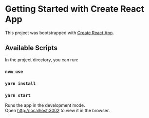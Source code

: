 # Getting Started with Create React App

This project was bootstrapped with [Create React App](https://github.com/facebook/create-react-app).

## Available Scripts

In the project directory, you can run:

### `nvm use`
### `yarn install`
### `yarn start`

Runs the app in the development mode.\
Open [http://localhost:3002](http://localhost:3002) to view it in the browser.
